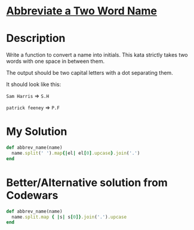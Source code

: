 # [Abbreviate a Two Word Name](https://www.codewars.com/kata/57eadb7ecd143f4c9c0000a3)

# Description
Write a function to convert a name into initials. This kata strictly takes two words with one space in between them.

The output should be two capital letters with a dot separating them.

It should look like this:

`Sam Harris` => `S.H`

`patrick feeney` => `P.F`

# My Solution
```ruby
def abbrev_name(name)
  name.split(' ').map{|el| el[0].upcase}.join('.')
end
```

# Better/Alternative solution from Codewars
```ruby
def abbrev_name(name)
  name.split.map { |s| s[0]}.join('.').upcase
end
```
